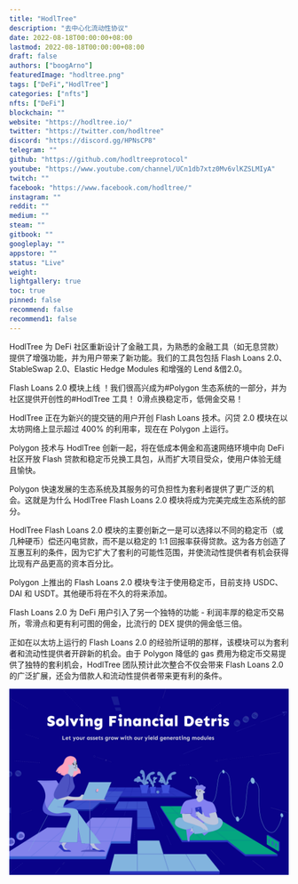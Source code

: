 ```yaml
---
title: "HodlTree"
description: "去中心化流动性协议"
date: 2022-08-18T00:00:00+08:00
lastmod: 2022-08-18T00:00:00+08:00
draft: false
authors: ["boogArno"]
featuredImage: "hodltree.png"
tags: ["DeFi","HodlTree"]
categories: ["nfts"]
nfts: ["DeFi"]
blockchain: ""
website: "https://hodltree.io/"
twitter: "https://twitter.com/hodltree"
discord: "https://discord.gg/HPNsCP8"
telegram: ""
github: "https://github.com/hodltreeprotocol"
youtube: "https://www.youtube.com/channel/UCn1db7xtz0Mv6vlKZSLMIyA"
twitch: ""
facebook: "https://www.facebook.com/hodltree/"
instagram: ""
reddit: ""
medium: ""
steam: ""
gitbook: ""
googleplay: ""
appstore: ""
status: "Live"
weight: 
lightgallery: true
toc: true
pinned: false
recommend: false
recommend1: false
---
```

HodlTree 为 DeFi 社区重新设计了金融工具，为熟悉的金融工具（如无息贷款）提供了增强功能，并为用户带来了新功能。我们的工具包包括 Flash Loans 2.0、StableSwap 2.0、Elastic Hedge Modules 和增强的 Lend &amp;借2.0。

Flash Loans 2.0 模块上线
！我们很高兴成为#Polygon 生态系统的一部分，并为社区提供开创性的#HodlTree 工具！ 0滑点换稳定币，低佣金交易！

HodlTree 正在为新兴的提交链的用户开创 Flash Loans 技术。闪贷 2.0 模块在以太坊网络上显示超过 400% 的利用率，现在在 Polygon 上运行。

Polygon 技术与 HodlTree 创新一起，将在低成本佣金和高速网络环境中向 DeFi 社区开放 Flash 贷款和稳定币兑换工具包，从而扩大项目受众，使用户体验无缝且愉快。

Polygon 快速发展的生态系统及其服务的可负担性为套利者提供了更广泛的机会。这就是为什么 HodlTree Flash Loans 2.0 模块将成为完美完成生态系统的部分。

HodlTree Flash Loans 2.0 模块的主要创新之一是可以选择以不同的稳定币（或几种硬币）偿还闪电贷款，而不是以稳定的 1:1 回报率获得贷款。这为各方创造了互惠互利的条件，因为它扩大了套利的可能性范围，并使流动性提供者有机会获得比现有产品更高的资本百分比。

Polygon 上推出的 Flash Loans 2.0 模块专注于使用稳定币，目前支持 USDC、DAI 和 USDT。其他硬币将在不久的将来添加。

Flash Loans 2.0 为 DeFi 用户引入了另一个独特的功能 - 利润丰厚的稳定币交易所，零滑点和更有利可图的佣金，比流行的 DEX 提供的佣金低三倍。

正如在以太坊上运行的 Flash Loans 2.0 的经验所证明的那样，该模块可以为套利者和流动性提供者开辟新的机会。由于 Polygon 降低的 gas 费用为稳定币交易提供了独特的套利机会，HodlTree 团队预计此次整合不仅会带来 Flash Loans 2.0 的广泛扩展，还会为借款人和流动性提供者带来更有利的条件。

![hodltree-dapp-defi-ethereum-image1_997a23c237d7a5e0d1ac28889099320f](hodltree-dapp-defi-ethereum-image1_997a23c237d7a5e0d1ac28889099320f.png)

